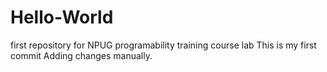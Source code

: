 # Hello-World
first repository for NPUG programability training course lab
This is my first commit
Adding changes manually.

